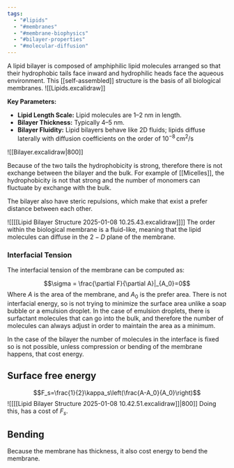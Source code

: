 ```yaml
---
tags:
  - "#lipids"
  - "#membranes"
  - "#membrane-biophysics"
  - "#bilayer-properties"
  - "#molecular-diffusion"
---
```

A lipid bilayer is composed of amphiphilic lipid molecules arranged so that their hydrophobic tails face inward and hydrophilic heads face the aqueous environment. This [[self-assembled]] structure is the basis of all biological membranes.
![[Lipids.excalidraw]]


**Key Parameters:**
- **Lipid Length Scale:** Lipid molecules are 1–2 nm in length.  
- **Bilayer Thickness:** Typically 4–5 nm.  
- **Bilayer Fluidity:** Lipid bilayers behave like 2D fluids; lipids diffuse laterally with diffusion coefficients on the order of $10^{-8} \, \text{cm}^2/\text{s}$ 



![[Bilayer.excalidraw|800]]

Because of the two tails the hydrophobicity is strong, therefore there is not exchange between the bilayer and the bulk. 
For example of [[Micelles]], the hydrophobicity is not that strong and the number of monomers can fluctuate by exchange with the bulk. 

The bilayer also have steric repulsions, which make that exist a prefer distance between each other.

![[[[Lipid Bilayer Structure 2025-01-08 10.25.43.excalidraw]]]]
The order within the biological membrane is a fluid-like, meaning that the lipid molecules can diffuse in the $2-D$ plane of the membrane.

### Interfacial Tension

The interfacial tension of the membrane can be computed as:

$$\sigma = \frac{\partial F}{\partial A}|_{A_0}=0$$
Where $A$ is the area of the membrane, and $A_0$ is the prefer area. There is not interfacial energy, so is not trying to minimize the surface area unlike a soap bubble or a emulsion droplet. 
In the case of emulsion droplets, there is surfactant molecules that can go into the bulk, and therefore the number of molecules can always adjust in order to maintain the area as a minimum. 

In the case of the bilayer the number of molecules in the interface is fixed so is not possible, unless compression or bending of the membrane happens, that cost energy. 

## Surface free energy

$$F_s=\frac{1}{2}\kappa_s\left(\frac{A-A_0}{A_0}\right)$$
![[[[Lipid Bilayer Structure 2025-01-08 10.42.51.excalidraw]]|800]]
 Doing this, has a cost of $F_s$. 

## Bending

Because the membrane has thickness, it also cost energy to bend the membrane. 
